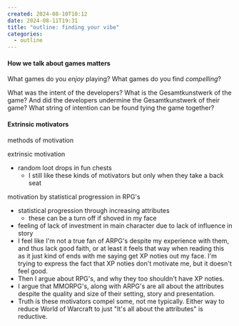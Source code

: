 ```yaml
---
created: 2024-08-10T10:12
date: 2024-08-11T19:31
title: "outline: finding your vibe"
categories:
  - outline
---
```

#### How we talk about games matters

What games do you *enjoy* playing?
What games do you find *compelling*?

What was the intent of the developers?
What is the Gesamtkunstwerk of the game?
And did the developers undermine the Gesamtkunstwerk of their game?
What string of intention can be found tying the game together?


#### Extrinsic motivators

methods of motivation

extrinsic motivation
- random loot drops in fun chests
	- I still like these kinds of motivators but only when they take a back seat

motivation by statistical progression in RPG's 
- statistical progression through increasing attributes
	- these can be a turn off if shoved in my face
- feeling of lack of investment in main character due to lack of influence in story
- I feel like I'm not a true fan of ARPG's despite my experience with them, and thus lack good faith, or at least it feels that way when reading this as it just kind of ends with me saying get XP noties out my face. I'm trying to express the fact that XP noties don't motivate me, but it doesn't feel good.
- Then I argue about RPG's, and why they too shouldn't have XP noties.
- I argue that MMORPG's, along with ARPG's are all about the attributes despite the quality and size of their setting, story and presentation. 
- Truth is these motivators compel some, not me typically. Either way to reduce World of Warcraft to just "It's all about the attributes" is reductive.